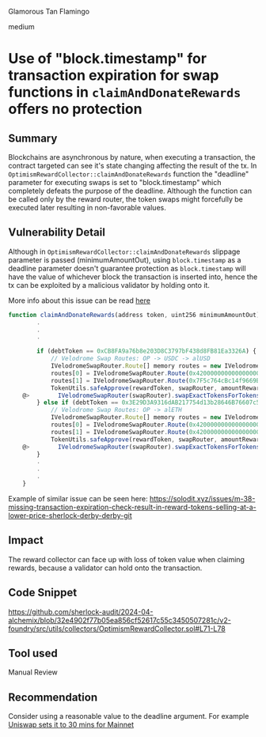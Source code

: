 Glamorous Tan Flamingo

medium

# Use of "block.timestamp" for transaction expiration for swap functions in `claimAndDonateRewards` offers no protection

## Summary

Blockchains are asynchronous by nature, when executing a transaction, the contract targeted can see it's state changing affecting the result of the tx. In `OptimismRewardCollector::claimAndDonateRewards` function the "deadline" parameter for executing swaps is set to "block.timestamp" which completely defeats the purpose of the deadline. Although the function can be called only by the reward router, the token swaps might forcefully be executed later resulting in non-favorable values.

## Vulnerability Detail

Although in ``OptimismRewardCollector::claimAndDonateRewards`` slippage parameter is passed (minimumAmountOut), using `block.timestamp` as a deadline parameter doesn't guarantee protection as `block.timestamp` will have the value of whichever block the transaction is inserted into, hence the tx can be exploited by a malicious validator by holding onto it.

More info about this issue can be read [here](https://web.archive.org/web/20230525014603/https://blog.bytes032.xyz/p/why-you-should-stop-using-block-timestamp-as-deadline-in-swaps)

```javascript
function claimAndDonateRewards(address token, uint256 minimumAmountOut) external returns (uint256) {
        .
        .
        .

        if (debtToken == 0xCB8FA9a76b8e203D8C3797bF438d8FB81Ea3326A) {
            // Velodrome Swap Routes: OP -> USDC -> alUSD
            IVelodromeSwapRouter.Route[] memory routes = new IVelodromeSwapRouter.Route[](2);
            routes[0] = IVelodromeSwapRouter.Route(0x4200000000000000000000000000000000000042, 0x7F5c764cBc14f9669B88837ca1490cCa17c31607, false, 0xF1046053aa5682b4F9a81b5481394DA16BE5FF5a);
            routes[1] = IVelodromeSwapRouter.Route(0x7F5c764cBc14f9669B88837ca1490cCa17c31607, 0xCB8FA9a76b8e203D8C3797bF438d8FB81Ea3326A, true, 0xF1046053aa5682b4F9a81b5481394DA16BE5FF5a);
            TokenUtils.safeApprove(rewardToken, swapRouter, amountRewardToken);
    @>        IVelodromeSwapRouter(swapRouter).swapExactTokensForTokens(amountRewardToken, minimumAmountOut, routes, address(this), block.timestamp);
        } else if (debtToken == 0x3E29D3A9316dAB217754d13b28646B76607c5f04) {
            // Velodrome Swap Routes: OP -> alETH
            IVelodromeSwapRouter.Route[] memory routes = new IVelodromeSwapRouter.Route[](2);
            routes[0] = IVelodromeSwapRouter.Route(0x4200000000000000000000000000000000000042, 0x4200000000000000000000000000000000000006, false, 0xF1046053aa5682b4F9a81b5481394DA16BE5FF5a);
            routes[1] = IVelodromeSwapRouter.Route(0x4200000000000000000000000000000000000006, 0x3E29D3A9316dAB217754d13b28646B76607c5f04, true, 0xF1046053aa5682b4F9a81b5481394DA16BE5FF5a);
            TokenUtils.safeApprove(rewardToken, swapRouter, amountRewardToken);
    @>        IVelodromeSwapRouter(swapRouter).swapExactTokensForTokens(amountRewardToken, minimumAmountOut, routes, address(this), block.timestamp);
        }
        .
        .
        .
    }
```

Example of similar issue can be seen here: 
https://solodit.xyz/issues/m-38-missing-transaction-expiration-check-result-in-reward-tokens-selling-at-a-lower-price-sherlock-derby-derby-git

## Impact

The reward collector can face up with loss of token value when claiming rewards, because a validator can hold onto the transaction.

## Code Snippet

https://github.com/sherlock-audit/2024-04-alchemix/blob/32e4902f77b05ea856cf52617c55c3450507281c/v2-foundry/src/utils/collectors/OptimismRewardCollector.sol#L71-L78

## Tool used

Manual Review

## Recommendation

Consider using a reasonable value to the deadline argument. For example [Uniswap sets it to 30 mins for Mainnet](https://support.uniswap.org/hc/en-us/articles/8643975058829-Why-did-my-transaction-fail)
